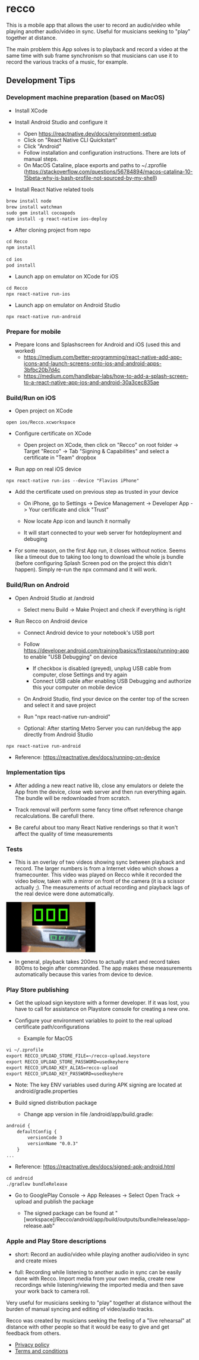 # recco
This is a mobile app that allows the user to record an audio/video while playing another audio/video in sync. Useful for musicians seeking to "play" together at distance.

The main problem this App solves is to playback and record a video at the same time with sub frame synchronism so that musicians can use it to record the various tracks of a music, for example.

## Development Tips

### Development machine preparation (based on MacOS)

* Install XCode

* Install Android Studio and configure it
  * Open https://reactnative.dev/docs/environment-setup
  * Click on "React Native CLI Quickstart"
  * Click "Android"
  * Follow installation and configuration instructions. There are lots of manual steps.
  * On MacOS Cataline, place exports and paths to ~/.zprofile (https://stackoverflow.com/questions/56784894/macos-catalina-10-15beta-why-is-bash-profile-not-sourced-by-my-shell)

* Install React Native related tools
```
brew install node
brew install watchman
sudo gem install cocoapods
npm install -g react-native ios-deploy
```

* After cloning project from repo
```
cd Recco
npm install

cd ios
pod install
```

* Launch app on emulator on XCode for iOS
```
cd Recco
npx react-native run-ios
```

* Launch app on emulator on Android Studio
```
npx react-native run-android
```

### Prepare for mobile

* Prepare Icons and Splashscreen for Android and iOS (used this and worked)
  * https://medium.com/better-programming/react-native-add-app-icons-and-launch-screens-onto-ios-and-android-apps-3bfbc20b7d4c
  * https://medium.com/handlebar-labs/how-to-add-a-splash-screen-to-a-react-native-app-ios-and-android-30a3cec835ae

### Build/Run on iOS

* Open project on XCode

```
open ios/Recco.xcworkspace
```

* Configure certificate on XCode

  * Open project on XCode, then click on "Recco" on root folder -> Target "Recco" -> Tab  "Signing & Capabilities" and select a certificate in "Team" dropbox

* Run app on real iOS device

```
npx react-native run-ios --device "Flavios iPhone"
```

* Add the certificate used on previous step as trusted in your device

  * On iPhone, go to Settings -> Device Management -> Developer App -> Your certificate and click "Trust"

  * Now locate App icon and launch it normally

  * It will start connected to your web server for hotdeployment and debuging
  
* For some reason, on the first App run, it closes without notice. Seems like a timeout due to taking too long to download the whole js bundle (before configuring Splash Screen pod on the project this didn't happen). Simply re-run the npx command and it will work.

### Build/Run on Android

* Open Android Studio at /android

  * Select menu Build -> Make Project and check if everything is right

* Run Recco on Android device

  * Connect Android device to your notebook's USB port

  * Follow https://developer.android.com/training/basics/firstapp/running-app to enable "USB Debugging" on device
    * If checkbox is disabled (greyed), unplug USB cable from computer, close Settings and try again
    * Connect USB cable after enabling USB Debugging and authorize this your computer on mobile device

  * On Android Studio, find your device on the center top of the screen and select it and save project

  * Run "npx react-native run-android"

  * Optional: After starting Metro Server you can run/debug the app directly from Android Studio


```
npx react-native run-android
```

* Reference: https://reactnative.dev/docs/running-on-device


### Implementation tips

* After adding a new react native lib, close any emulators or delete the App from the device, close web server and then run everything again. The bundle will be redownloaded from scratch.

* Track removal will perform some fancy time offset reference change recalculations. Be carefull there.

* Be careful about too many React Native renderings so that it won't affect the quality of time measurements

### Tests

* This is an overlay of two videos showing sync between playback and record. The larger numbers is from a Internet video which shows a framecounter. This video was played on Recco while it recorded the video below, taken with a mirror on front of the camera (it is a scissor actually ;). The measurements of actual recording and playback lags of the real device were done automatically.

<img src="recco-sync-test.gif"></img>

* In general, playback takes 200ms to actually start and record takes 800ms to begin after commanded. The app makes these measurements automatically because this varies from device to device.

### Play Store publishing

* Get the upload sign keystore with a former developer. If it was lost, you have to call for assistance on Playstore console for creating a new one.

* Configure your environment variables to point to the real upload certificate path/configurations
  * Example for MacOS

```
vi ~/.zprofile
export RECCO_UPLOAD_STORE_FILE=~/recco-upload.keystore
export RECCO_UPLOAD_STORE_PASSWORD=usedkeyhere
export RECCO_UPLOAD_KEY_ALIAS=recco-upload
export RECCO_UPLOAD_KEY_PASSWORD=usedkeyhere
```

* Note: The key ENV variables used during APK signing are located at android/gradle.properties

* Build signed distribution package

  * Change app version in file /android/app/build.gradle:
  
```
android {
    defaultConfig {
        versionCode 3
        versionName "0.0.3"
    }
...
```

  * Reference: https://reactnative.dev/docs/signed-apk-android.html

```
cd android
./gradlew bundleRelease
```

* Go to GooglePlay Console -> App Releases -> Select Open Track -> upload and publish the package

  * The signed package can be found at "[workspace]/Recco/android/app/build/outputs/bundle/release/app-release.aab"

### Apple and Play Store descriptions

* short: Record an audio/video while playing another audio/video in sync and create mixes

* full: Recording while listening to another audio in sync can be easily done with Recco. Import media from your own media, create new recordings while listening/viewing the imported media and then save your work back to camera roll.

Very useful for musicians seeking to "play" together at distance without the burden of manual syncing and editing of video/audio tracks. 

Recco was created by musicians seeking the feeling of a "live rehearsal" at distance with other people so that it would be easy to give and get feedback from others.

* [Privacy policy](PRIVACY_POLICY.md)
* [Terms and conditions](TERMS_CONDITIONS.md)
